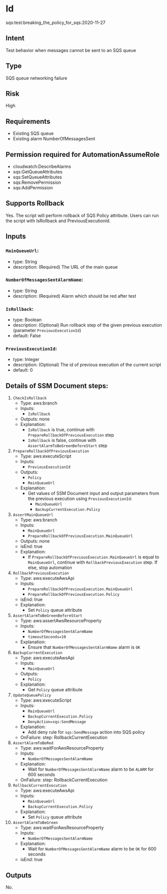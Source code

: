 # Id
sqs:test:breaking_the_policy_for_sqs:2020-11-27

## Intent
Test behavior when messages cannot be sent to an SQS queue

## Type
SQS queue networking failure

## Risk
High

## Requirements
* Existing SQS queue
* Existing alarm NumberOfMessagesSent

## Permission required for AutomationAssumeRole
* cloudwatch:DescribeAlarms
* sqs:GetQueueAttributes
* sqs:SetQueueAttributes
* sqs:RemovePermission
* sqs:AddPermission

## Supports Rollback

Yes. The script will perform rollback of SQS Policy attribute. Users can run the script with IsRollback and PreviousExecutionId.

## Inputs

### `MainQueueUrl`:
* type: String
* description: (Required) The URL of the main queue

### `NumberOfMessagesSentAlarmName`:
* type: String
* description: (Required) Alarm which should be red after test

### `IsRollback`:
* type: Boolean
* description: (Optional) Run rollback step of the given previous execution (parameter `PreviousExecutionId`)
* default: False

### `PreviousExecutionId`:
* type: Integer
* description: (Optional) The id of previous execution of the current script
* default: 0

## Details of SSM Document steps:
1. `CheckIsRollback`
    * Type: aws:branch
    * Inputs:
        * `IsRollback`
    * Outputs: none
    * Explanation:
        * `IsRollback` is true, continue with `PrepareRollbackOfPreviousExecution` step
        * `IsRollback` is false, continue with `AssertAlarmToBeGreenBeforeStart` step
1. `PrepareRollbackOfPreviousExecution`
    * Type: aws:executeScript
    * Inputs:
        * `PreviousExecutionId`
    * Outputs:
        * `Policy`
        * `MainQueueUrl`
    * Explanation:
        * Get values of SSM Document input and output parameters from the previous execution using `PreviousExecutionId`:
            * `MainQueueUrl`
            * `BackupCurrentExecution.Policy`
1. `AssertMainQueueUrl`
    * Type: aws:branch
    * Inputs:
        * `MainQueueUrl`
        * `PrepareRollbackOfPreviousExecution.MainQueueUrl`
    * Outputs: none
    * isEnd: true
    * Explanation:
        * If `PrepareRollbackOfPreviousExecution.MainQueueUrl` is equal to `MainQueueUrl`, continue with `RollbackPreviousExecution` step. If else, stop automation
1. `RollbackPreviousExecution`
    * Type: aws:executeAwsApi
    * Inputs:
        * `PrepareRollbackOfPreviousExecution.MainQueueUrl`
        * `PrepareRollbackOfPreviousExecution.Policy`
    * isEnd: true
    * Explanation:
        * Set `Policy` queue attribute
1. `AssertAlarmToBeGreenBeforeStart`
    * Type: aws:assertAwsResourceProperty
    * Inputs:
        * `NumberOfMessagesSentAlarmName`
        * `timeoutSeconds=10`
    * Explanation:
        * Ensure that `NumberOfMessagesSentAlarmName` alarm is `OK`
1. `BackupCurrentExecution`
    * Type: aws:executeAwsApi
    * Inputs:
        * `MainQueueUrl`
    * Outputs:
        * `Policy`
    * Explanation:
        * Get `Policy` queue attribute
1. `UpdateQueuePolicy`
    * Type: aws:executeScript
    * Inputs:
        * `MainQueueUrl`
        * `BackupCurrentExecution.Policy`
        * `DenyAction=sqs:SendMessage`
    * Explanation:
        * Add deny rule for `sqs:SendMessage` action into SQS policy
    * OnFailure: step: RollbackCurrentExecution
1. `AssertAlarmToBeRed`
    * Type: aws:waitForAwsResourceProperty
    * Inputs:
        * `NumberOfMessagesSentAlarmName`
    * Explanation:
        * Wait for `NumberOfMessagesSentAlarmName` alarm to be `ALARM` for 600 seconds
    * OnFailure: step: RollbackCurrentExecution
1. `RollbackCurrentExecution`
    * Type: aws:executeAwsApi
    * Inputs:
        * `MainQueueUrl`
        * `BackupCurrentExecution.Policy`
    * Explanation:
        * Set `Policy` queue attribute 
1. `AssertAlarmToBeGreen`
    * Type: aws:waitForAwsResourceProperty
    * Inputs:
        * `NumberOfMessagesSentAlarmName`
    * Explanation:
        * Wait for `NumberOfMessagesSentAlarmName` alarm to be `OK` for 600 seconds
    * isEnd: true

## Outputs

No.

